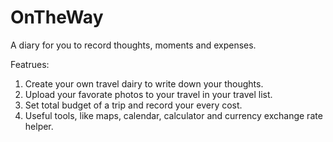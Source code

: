 # OnTheWay
A diary for you to record thoughts, moments and expenses. 

Featrues:
1. Create your own travel dairy to write down your thoughts.
2. Upload your favorate photos to your travel in your travel list.
3. Set total budget of a trip and record your every cost.
4. Useful tools, like maps, calendar, calculator and currency exchange rate helper.

